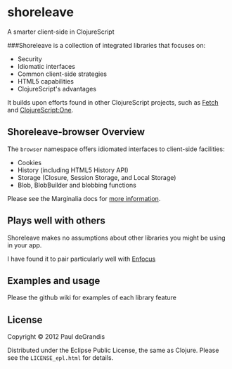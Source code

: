 shoreleave
==========

A smarter client-side in ClojureScript

###Shoreleave is a collection of integrated libraries that focuses on:

 * Security
 * Idiomatic interfaces
 * Common client-side strategies
 * HTML5 capabilities
 * ClojureScript's advantages

It builds upon efforts found in other ClojureScript projects, such as [Fetch](https://github.com/ibdknox/fetch) and [ClojureScript:One](http://clojurescriptone.com/).


Shoreleave-browser Overview
------------------------
The `browser` namespace offers idiomated interfaces to client-side facilities:

 * Cookies
 * History (including HTML5 History API)
 * Storage (Closure, Session Storage, and Local Storage)
 * Blob, BlobBuilder and blobbing functions

Please see the Marginalia docs for [more information](http://shoreleave.github.com/shoreleave-browser/).

Plays well with others
----------------------
Shoreleave makes no assumptions about other libraries you might be using in your app.

I have found it to pair particularly well with [Enfocus](https://github.com/ckirkendall/enfocus)


Examples and usage
------------------
Please the github wiki for examples of each library feature


License
-------
Copyright © 2012 Paul deGrandis

Distributed under the Eclipse Public License, the same as Clojure.
Please see the `LICENSE_epl.html` for details.

